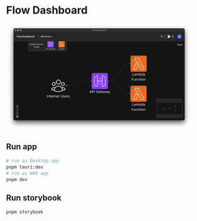 # Flow Dashboard

![screenshot of the app](/docs/screenshot.png)

## Run app

```sh
# run as Desktop app
pnpm tauri:dev
# run as Web app
pnpm dev
```

## Run storybook

```sh
pnpm storybook
```
